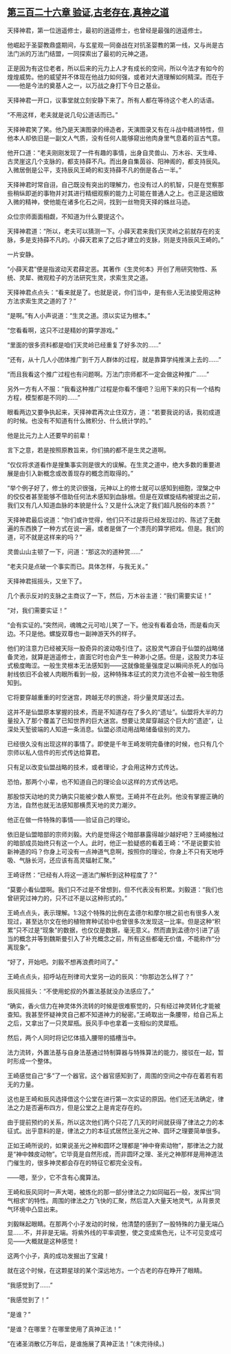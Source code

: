 ## [第三百二十六章 验证,古老存在,真神之道](https://www.xxbiquge.com/11_11207/8990257.html)


  天择神君，第一位逍遥修士，最初的逍遥修士，也曾经是最强的逍遥修士。

  他崛起于圣婴教鼎盛期间，与玄星观一同奋战在对抗圣婴教的第一线，又与尚是古法门派的万法门结盟，一同探索出了最初的元神之道。

  正是因为有这位老者，所以后来的元力上人才有成长的空间，所以今法才有如今的煌煌威势。他的威望并不体现在他战力如何强，或者对大道理解如何精深。而在于——他是今法的奠基人之一，以万战之身打下今日之基业。

  天择神君一开口，议事堂就立刻安静下来了。所有人都在等待这个老人的话语。

  “不用这样，老夫就是说几句公道话而已。”

  天择神君笑了笑。他乃是天演图录的缔造者，天演图录又有在斗战中精进特性，但他本人却依旧是一副文人气质，没有任何人能够窥出他肉身里气息着的亘古气意。

  他开口道：“老夫刚刚发现了一件有趣的事情，出身自灵兽山、万木谷、天生峰、古灵崖这几个支脉的，都支持薛不凡。而出身自集茵谷、阳神阁的，都支持辰风。入微居倒是公平，支持辰风王崎的和支持薛不凡的倒是各占一半。”

  天择神君时常自诩，自己既没有突出的理解力，也没有过人的机智，只是在觉察那些稍纵即逝的事物并对其进行精细观察的能力上可能在普通人之上。也正是这细致入微的精神，使他能在诸多化石之间，找到一丝物竞天择的蛛丝马迹。

  众位宗师面面相觑，不知道为什么要提这个。

  天择神君道：“所以，老夫可以猜测一下。小薛天君来我们天灵岭之前就存在的支脉，多是支持薛不凡的。小薛天君来了之后才建立的支脉，则是支持辰风王崎的。”

  一片安静。

  “小薛天君”便是指波动天君薛定恶。其著作《生灵何本》开创了用研究物性、系统、灵犀、微观粒子的方法研究生灵，求索生灵之道。

  天择神君点点头：“看来就是了。也就是说，你们当中，是有些人无法接受用这种方法求索生灵之道的了？”

  “是啊。”有人小声说道：“生灵之道。须以实证为根本。”

  “您看看啊，这只不过是精妙的算学游戏。”

  “里面的很多资料都是咱们天灵岭已经重复了好多次的……”

  “还有，从十几人小团体推广到千万人群体的过程，就是靠算学纯推演上去的……”

  “而且我看这个推广过程也有问题啊。万法门宗师都不一定会做这种推广……”

  另外一方有人不服：“我看这种推广过程是你看不懂吧？沿用下来的只有一个结构方程，模型都是不同的……”

  眼看两边又要争执起来，天择神君再次止住双方，道：“若要我说的话，我初成道的时候。也没有不知道有什么微积分、什么统计学的。”

  他是比元力上人还要早的前辈！

  言下之意，若是按照原教旨来，你们搞的都不是生灵之道啊。

  “仅仅将求道看作是搜集事实则是很大的误解。在生灵之道中，绝大多数的重要进展是由引入新概念或改善现存的概念而取得的。”

  “举个例子好了，修士的灵识很强，元神以上的修士就可以感知到细胞，涅槃之中的佼佼者甚至能够不借助任何法术感知到血脉根。但是在双螺旋结构被提出之前，我们又有几人知道血脉的本貌是什么？又是什么决定了我们超凡脱俗的本质？”

  天择神君最后说道：“你们或许觉得，他们只不过是将已经发现过的、陈述了无数遍的东西换了一种方式在说一遍，或者是做了一个漂亮的算学把戏。但是。我们的道，可不就是这样来的吗？”

  灵兽山山主顿了一下，问道：“那这次的道种赏……”

  “老夫只是点破一个事实而已。具体怎样，与我无关。”

  天择神君摇摇头，又坐下了。

  几个表示反对的支脉之主商议了一下，然后，万木谷主道：“我们需要实证！”

  “对，我们需要实证！”

  “会有实证的。”突然间，魂魄之元可哈儿笑了一下。他没有看着会场，而是看向天边。不只是他。螺旋双尊也一副神游天外的样子。

  他们的注意力已经被天际一股奇异的波动吸引住了。这股灵气源自于仙盟的战略储备灵池，就算是逍遥修士，直面它时也会产生一种渺小之感。但是，这股灵力本征式极度晦涩。一般生灵根本无法感知到——这就像能量强度足以瞬间杀死人的伽马射线依旧不会被人肉眼所看到一般，这种特殊本征式的灵力流也不会被一般生物感知到。

  它将要穿越重重的时空迷宫，跨越无尽的旅途，将少量灵犀送过去。

  这并不是仙盟原本掌握的技术，而是不知道存在了多久的“遗址”。仙盟将大半的力量投入了那个覆盖了已知世界的巨大迷宫。想要让灵犀穿越这个巨大的“遗迹”，让深处天堑彼端的人知道一条消息。仙盟必须动用战略储备级别的灵力。

  已经很久没有出现这样的事情了。即使是千年王崎发明完备律的时候，也只有几个宗师以私人信件的形式传达给算君。

  只有足以改变仙盟战略的技术，或者理论，才会用这种方式传达。

  恐怕，那两个小辈，也不知道自己的理论会以这样的方式传达吧。

  那股惊天动地的灵力确实只能被少数人察觉。王崎并不在此列。他没有掌握正确的方法，自然也就无法感知那横贯天地的灵力潮汐。

  他正在做一件特殊的事情——验证自己的理论。

  依旧是仙盟暗部的宗师刘毅。大约是觉得这个暗部暴露得越少越好吧？王崎接触过的暗部成员始终只有这一个人。此时，他正一脸疑惑的看着王崎：“不是说要实验新神道的吗？你身上可没有一点神道气息啊，按照你的理论，你身上不只有天地呼吸、气脉长河，还应该有高灵辐射汇聚。”

  王崎讶然：“已经有人将这一道法门解析到这种程度了？”

  “莫要小看仙盟啊。我们只不过是不曾想到，但不代表没有积累。刘毅道：“我们也曾研究过神力的，只不过不是以这种形式的。”

  王崎点点头，表示理解。1:3这个特殊的比例在孟德尔和摩尔根之前也有很多人发现过，甚至达尔文在他的植物育种试验中也曾很多次发现这一比率。但是这种“积累”只不过是“现象”的数据，也仅仅是数据，毫无意义。然而直到孟德尔引进了适当的概念并等到魏斯曼引入了补充概念之前，所有这些都毫无价值，不能称作“分离现象”。

  “好了，开始吧。刘毅不想再浪费时间了。”

  王崎点点头，招呼站在刑律司大堂另一边的辰风：“你那边怎么样了？”

  辰风摇摇头：“不使用蛇叔的外置法基就没办法感应了。”

  “确实，香火信力在神灵体外流转的时候是很难察觉的，只有经过神灵转化才能被查知。我甚至怀疑神灵自己都不知道神力的秘密。”王崎取出一条腰带，给自己系上之后，又拿出了一只灵犀瓶。辰风手中也拿着一支相似的灵犀瓶。

  然后，两个人同时将记忆体插入腰带的插槽当中。

  法力流转，外置法基与自身法基通过特制算器与特殊算法的能力，接驳在一起，暂时形成一个整体。

  王崎感觉自己“多”了一个器官。这个器官感知到了，周围的空间之中存在着若有若无的力量。

  这也是王崎和辰风选择借这个公堂在进行第一次实证的原因。他们还无法确定，律法之力是否遍布四方，但是公堂之上是肯定存在的。

  由于提前预约的关系，所以这次他们两个只花了几天的时间就获得了律法之力的本征式。出乎意料的是，律法之力的本征式居然比圣光之神、圆环之理要简单很多。

  正如王崎所说的，如果说圣光之神和圆环之理都是“神中脊索动物”，那律法之力就是“神中棘皮动物”。它毕竟是自然形成，而非圆环之理、圣光之神那样是用神道法门催生的，很多神灵都会存在的特征它都完全没有。

  ——嗯，至少，它不含有心魔算法。

  王崎和辰风同时一声大喝，被炼化的那一部分律法之力如同磁石一般，发挥出“同气相求”的特性。周围的律法之力飞快的汇聚，然后混入大量天地灵气，从背景灵气环境中凸显出来。

  刘毅眯起眼睛。在那两个小子发动的时候，他清楚的感到了一股特殊的力量无端凸显……不，并非是无端。将紫外线的平率调整，使之变成紫色光，让不可见变成可见——大概就是这种感觉！

  这两个小子，真的成功发掘出了宝藏！

  就在这个时候，在这颗星球的某个深远地方。一个古老的存在睁开了眼睛。

  “我感觉到了……”

  “我感觉到了！”

  “是谁？”

  “是谁？在哪里？在哪里使用了真神正法！”

  “在诸圣消散亿万年后，是谁施展了真神正法！”(未完待续。)
